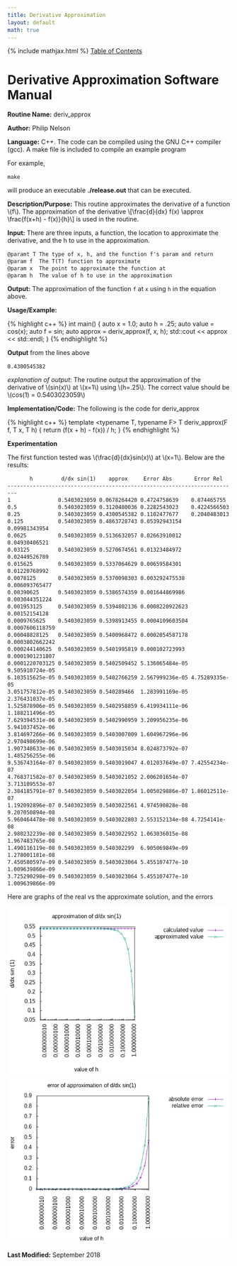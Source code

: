 ```yaml
---
title: Derivative Approximation
layout: default
math: true
---
```

{% include mathjax.html %}
<a href="https://philipnelson5.github.io/math4610/SoftwareManual"> Table of Contents </a>
# Derivative Approximation Software Manual

**Routine Name:** deriv_approx

**Author:** Philip Nelson

**Language:** C++. The code can be compiled using the GNU C++ compiler (gcc). A make file is included to compile an example program

For example,

```
make
```

will produce an executable **./release.out** that can be executed.

**Description/Purpose:** This routine approximates the derivative of a function \\(f\\). The approximation of the derivative \\[\frac{d}{dx} f(x) \approx \frac{f(x+h) - f(x)}{h}\\] is used in the routine.

**Input:** There are three inputs, a function, the location to approximate the derivative, and the h to use in the approximation.

```
@paramt T The type of x, h, and the function f's param and return
@param f  The T(T) function to approximate
@param x  The point to approximate the function at
@param h  The value of h to use in the approximation
```

**Output:** The approximation of the function `f` at `x` using `h` in the equation above.

**Usage/Example:**

{% highlight c++ %}
int main()
{
  auto x = 1.0;
  auto h = .25;
  auto value = cos(x);
  auto f = sin;
  auto approx = deriv_approx(f, x, h);
  std::cout << approx << std::endl;
}
{% endhighlight %}

**Output** from the lines above
```
0.4300545382
```

_explanation of output_:
The routine output the approximation of the derivative of \\(sin(x)\\) at \\(x=1\\) using \\(h=.25\\). The correct value should be \\(cos(1) = 0.5403023059\\)

**Implementation/Code:** The following is the code for deriv_approx

{% highlight c++ %}
template <typename T, typename F>
T deriv_approx(F f, T x, T h)
{
  return (f(x + h) - f(x)) / h;
}
{% endhighlight %}

**Experimentation**

The first function tested was \\(\frac{d}{dx}sin(x)\\) at \\(x=1\\). Below are the results:

```
       h         d/dx sin(1)    approx     Error Abs       Error Rel
-------------------------------------------------------------------------
1               0.5403023059 0.0678264420 0.4724758639    0.874465755
0.5             0.5403023059 0.3120480036 0.2282543023    0.4224566503
0.25            0.5403023059 0.4300545382 0.1102477677    0.2040483013
0.125           0.5403023059 0.4863728743 0.05392943154   0.09981343954
0.0625          0.5403023059 0.5136632057 0.02663910012   0.04930406521
0.03125         0.5403023059 0.5270674561 0.01323484972   0.02449526789
0.015625        0.5403023059 0.5337064629 0.00659584301   0.01220768992
0.0078125       0.5403023059 0.5370098303 0.003292475538  0.006093765477
0.00390625      0.5403023059 0.5386574359 0.001644869986  0.003044351224
0.001953125     0.5403023059 0.5394802136 0.0008220922623 0.00152154128
0.0009765625    0.5403023059 0.5398913455 0.0004109603504 0.0007606118759
0.00048828125   0.5403023059 0.5400968472 0.0002054587178 0.0003802662242
0.000244140625  0.5403023059 0.5401995819 0.000102723993  0.0001901231807
0.0001220703125 0.5403023059 0.5402509452 5.136065484e-05 9.505910724e-05
6.103515625e-05 0.5403023059 0.5402766259 2.567999236e-05 4.75289335e-05
3.051757812e-05 0.5403023059 0.540289466  1.283991169e-05 2.376431037e-05
1.525878906e-05 0.5403023059 0.5402958859 6.419934111e-06 1.188211496e-05
7.629394531e-06 0.5403023059 0.5402990959 3.209956235e-06 5.941037452e-06
3.814697266e-06 0.5403023059 0.5403007009 1.604967296e-06 2.970498699e-06
1.907348633e-06 0.5403023059 0.5403015034 8.024873792e-07 1.485256255e-06
9.536743164e-07 0.5403023059 0.5403019047 4.012037649e-07 7.42554234e-07
4.768371582e-07 0.5403023059 0.5403021052 2.006201654e-07 3.713109553e-07
2.384185791e-07 0.5403023059 0.5403022054 1.005029886e-07 1.86012511e-07
1.192092896e-07 0.5403023059 0.5403022561 4.974590828e-08 9.207050894e-08
5.960464478e-08 0.5403023059 0.5403022803 2.553152134e-08 4.7254141e-08
2.980232239e-08 0.5403023059 0.5403022952 1.063036015e-08 1.967483765e-08
1.490116119e-08 0.5403023059 0.540302299  6.905069849e-09 1.278001181e-08
7.450580597e-09 0.5403023059 0.5403023064 5.455107477e-10 1.009639866e-09
3.725290298e-09 0.5403023059 0.5403023064 5.455107477e-10 1.009639866e-09
```

Here are graphs of the real vs the approximate solution, and the errors

![](./images/sinApprox.png)
![](./images/sinError.png)

**Last Modified:** September 2018
